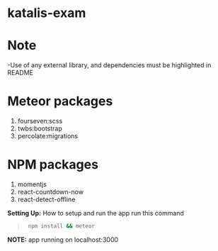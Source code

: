 # katalis-exam

# Note
-Use of any external library, and dependencies must be highlighted in README

# Meteor packages
  1. fourseven:scss
  2. twbs:bootstrap
  3. percolate:migrations

# NPM packages
  1. momentjs
  2. react-countdown-now
  3. react-detect-offline
  
**Setting Up:** How to setup and run the app
 run this command
 > ```bash
 >  npm install && meteor
 > ```
 
 **NOTE:** app running on localhost:3000
